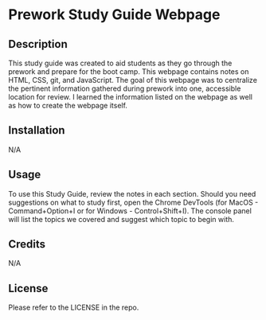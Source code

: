 # Prework Study Guide Webpage

## Description

This study guide was created to aid students as they go through the prework and prepare for the boot camp. This webpage contains notes on HTML, CSS, git, and JavaScript. The goal of this webpage was to centralize the pertinent information gathered during prework into one, accessible location for review. I learned the information listed on the webpage as well as how to create the webpage itself.


## Installation

N/A

## Usage

To use this Study Guide, review the notes in each section. Should you need suggestions on what to study first, open the Chrome DevTools (for MacOS - Command+Option+I or for Windows - Control+Shift+I). The console panel will list the topics we covered and suggest which topic to begin with.

## Credits

N/A

## License

Please refer to the LICENSE in the repo.


